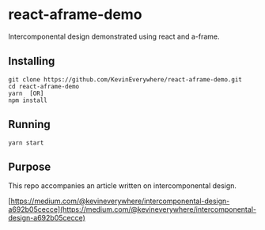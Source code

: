 # react-aframe-demo
Intercomponental design demonstrated using react and a-frame.

## Installing

```
git clone https://github.com/KevinEverywhere/react-aframe-demo.git
cd react-aframe-demo
yarn  [OR]
npm install
```
## Running
```
yarn start
```

## Purpose
This repo accompanies an article written on intercomponental design.

[https://medium.com/@kevineverywhere/intercomponental-design-a692b05cecce](https://medium.com/@kevineverywhere/intercomponental-design-a692b05cecce)
